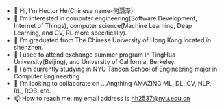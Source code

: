- 👋 Hi, I’m Hector He(Chinese name-何灏泽)!
- 👀 I’m interested in computer engineering(Software Development, Internet of Things), computer science(Machine Learning, Deap Learning, and CV, RL more specifically).
- 🌱 I’m graduated from The Chinese University of Hong Kong located in shenzhen.
- 🌱 I used to attend exchange summer program in TingHua University(Beijing), and University of California, Berkeley.
- 🌱 I am currently studying in NYU Tandon School of Engineering major in Computer Engineerting
- 💞️ I’m looking to collaborate on ...Angthing AMAZING ML, DL, CV, NLP, RL, ROB. etc.
- 📫 How to reach me: my email address is hh2537@nyu.edu.cn

<!---
HectorHHZ/HectorHHZ is a ✨ special ✨ repository because its `README.md` (this file) appears on your GitHub profile.
You can click the Preview link to take a look at your changes.
--->
